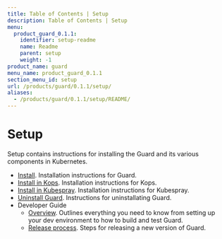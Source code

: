 ```yaml
---
title: Table of Contents | Setup
description: Table of Contents | Setup
menu:
  product_guard_0.1.1:
    identifier: setup-readme
    name: Readme
    parent: setup
    weight: -1
product_name: guard
menu_name: product_guard_0.1.1
section_menu_id: setup
url: /products/guard/0.1.1/setup/
aliases:
  - /products/guard/0.1.1/setup/README/
---
```


# Setup

Setup contains instructions for installing the Guard and its various components in Kubernetes.

- [Install](/docs/setup/install.md). Installation instructions for Guard.
- [Install in Kops](/docs/setup/install-kops.md). Installation instructions for Kops.
- [Install in Kubespray](/docs/setup/install-kubespray.md). Installation instructions for Kubespray.
- [Uninstall Guard](/docs/setup/uninstall.md). Instructions for uninstallating Guard.
- Developer Guide
  - [Overview](/docs/setup/developer-guide/overview.md). Outlines everything you need to know from setting up your dev environment to how to build and test Guard.
  - [Release process](/docs/setup/developer-guide/release.md). Steps for releasing a new version of Guard.
